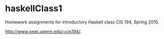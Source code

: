 # haskellClass1

Homework assignments for introductory Haskell class CIS 194, Spring 2015.

http://www.seas.upenn.edu/~cis194/.

